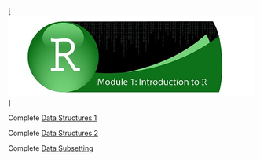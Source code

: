 [![Data Wrangling](../fig/module_1_header.jpg)]

Complete [Data Structures 1](http://htmlpreview.github.com/?https://github.com/mydatastory/r_intro_class/blob/master/_episodes_html/data_structures_part1.html)

Complete [Data Structures 2](http://htmlpreview.github.com/?https://github.com/mydatastory/r_intro_class/blob/master/_episodes_html/data_structures_part2.html)

Complete [Data Subsetting](http://htmlpreview.github.com/?https://github.com/mydatastory/r_intro_class/blob/master/_episodes_html/data_subsetting.html)
